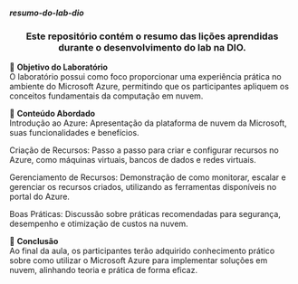 ##### resumo-do-lab-dio
<h3 align="center"> Este repositório contém o resumo das lições aprendidas durante o desenvolvimento do lab na DIO.</h3>  

🧪 **Objetivo do Laboratório**  
O laboratório possui como foco proporcionar uma experiência prática no ambiente do Microsoft Azure, permitindo que os participantes apliquem os conceitos fundamentais da computação em nuvem.  

🧰 **Conteúdo Abordado**  
Introdução ao Azure: Apresentação da plataforma de nuvem da Microsoft, suas funcionalidades e benefícios.  

Criação de Recursos: Passo a passo para criar e configurar recursos no Azure, como máquinas virtuais, bancos de dados e redes virtuais.  

Gerenciamento de Recursos: Demonstração de como monitorar, escalar e gerenciar os recursos criados, utilizando as ferramentas disponíveis no portal do Azure.  

Boas Práticas: Discussão sobre práticas recomendadas para segurança, desempenho e otimização de custos na nuvem.  

🎯 **Conclusão**  
Ao final da aula, os participantes terão adquirido conhecimento prático sobre como utilizar o Microsoft Azure para implementar soluções em nuvem, alinhando teoria e prática de forma eficaz.
